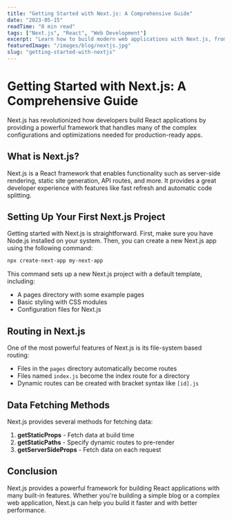 ```yaml
---
title: "Getting Started with Next.js: A Comprehensive Guide"
date: "2023-05-15"
readTime: "8 min read"
tags: ["Next.js", "React", "Web Development"]
excerpt: "Learn how to build modern web applications with Next.js, from setup to deployment. This guide covers all the essentials you need to know."
featuredImage: "/images/blog/nextjs.jpg"
slug: "getting-started-with-nextjs"
---
```


# Getting Started with Next.js: A Comprehensive Guide

Next.js has revolutionized how developers build React applications by providing a powerful framework that handles many of the complex configurations and optimizations needed for production-ready apps.

## What is Next.js?

Next.js is a React framework that enables functionality such as server-side rendering, static site generation, API routes, and more. It provides a great developer experience with features like fast refresh and automatic code splitting.

## Setting Up Your First Next.js Project

Getting started with Next.js is straightforward. First, make sure you have Node.js installed on your system. Then, you can create a new Next.js app using the following command:

~~~bash
npx create-next-app my-next-app
~~~

This command sets up a new Next.js project with a default template, including:
- A pages directory with some example pages
- Basic styling with CSS modules
- Configuration files for Next.js

## Routing in Next.js

One of the most powerful features of Next.js is its file-system based routing:

- Files in the `pages` directory automatically become routes
- Files named `index.js` become the index route for a directory
- Dynamic routes can be created with bracket syntax like `[id].js`

## Data Fetching Methods

Next.js provides several methods for fetching data:

1. **getStaticProps** - Fetch data at build time
2. **getStaticPaths** - Specify dynamic routes to pre-render
3. **getServerSideProps** - Fetch data on each request

## Conclusion

Next.js provides a powerful framework for building React applications with many built-in features. Whether you're building a simple blog or a complex web application, Next.js can help you build it faster and with better performance. 